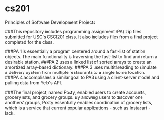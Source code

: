 # cs201
Principles of Software Development Projects

###This repository includes programming assignment (PA) zip files submitted for USC's CSCI201 class. It also includes files from a final project completed for the class.

###PA 1 is essentially a program centered around a fast-list of station objects. The main functionality is traversing the fast-list to find and return a desirable station.
###PA 2 uses a linked list of sorted arrays to create an amortized array-based dictionary.
###PA 3 uses multithreading to simulate a delivery system from multiple restaurants to a single home location.
###PA 4 accomplishes a similar goal to PA3 using a client-server model and pulling data from Yelp's API.

###The final project, named Posty, enabled users to create accounts, grocery lists, and grocery groups. By allowing users to discover one anothers' groups, Posty essentially enables coordination of grocery lists, which is a service that current popular applications - such as Instacart - lack.
